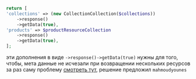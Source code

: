 ```php
return [
'collections' => (new CollectionCollection($collections))
    ->response()
    ->getData(true),
'products' => $productResourceCollection
    ->response()
    ->getData(true),
];
```
эти дополнения в виде `->response()->getData(true)` нужны для того, 
чтобы, мета данные не исчезали при возвращении нескольких ресурсов за раз
саму проблему [смотреть тут](https://laracasts.com/discuss/channels/laravel/paginate-while-returning-array-of-api-resource-objects-to-the-resource-collection), 
решение предложил `mahmoudyounes`


